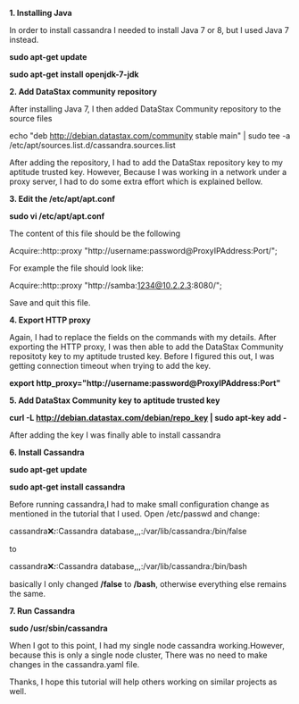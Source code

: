 

**1. Installing Java**

In order to install cassandra I needed to install Java 7 or 8, but I used Java 7 instead.

**sudo apt-get update**

**sudo apt-get install openjdk-7-jdk**

**2. Add DataStax community repository**

After installing Java 7, I then added DataStax Community repository to the source files 

echo "deb http://debian.datastax.com/community stable main" | sudo tee -a /etc/apt/sources.list.d/cassandra.sources.list

After adding the repository, I had to add the DataStax repository key to my aptitude trusted key. However, Because I was working in a network under a proxy server, I had to do some extra effort which is explained bellow.

**3. Edit the /etc/apt/apt.conf**

**sudo vi /etc/apt/apt.conf**

The content of this file should be the following

Acquire::http::proxy "http://username:password@ProxyIPAddress:Port/";

For example the file should look like:

Acquire::http::proxy "http://samba:1234@10.2.2.3:8080/";

Save and quit this file. 

**4. Export HTTP proxy**

Again, I had to replace the fields on the commands with my details. After exporting the HTTP proxy, I was then able to add the DataStax Community repositoty key to my aptitude trusted key. Before I figured this out, I was getting connection timeout when trying to add the key.

**export http_proxy="http://username:password@ProxyIPAddress:Port"**

**5. Add DataStax Community key to aptitude trusted key**

**curl -L http://debian.datastax.com/debian/repo_key | sudo apt-key add -**

After adding the key I was finally able to install cassandra

**6. Install Cassandra**

**sudo apt-get update**

**sudo apt-get install cassandra**

Before running cassandra,I had to make small configuration change as mentioned in the tutorial that I used. Open /etc/passwd and change:

cassandra:x:***:***:Cassandra database,,,:/var/lib/cassandra:/bin/false

to 

cassandra:x:***:***:Cassandra database,,,:/var/lib/cassandra:/bin/bash

basically I only changed **/false** to **/bash**, otherwise everything else remains the same.

**7. Run Cassandra**

**sudo /usr/sbin/cassandra**

When I got to this point, I had my single node cassandra working.However, because this is only a single node cluster, There was no need to make changes in the cassandra.yaml file.

Thanks, I hope this tutorial will help others working on similar projects as well.
